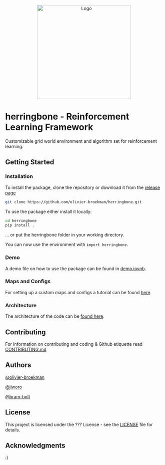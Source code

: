 <div align="center">
<p><img src="https://i.imgur.com/gkM0qIe.png" alt="Logo" width="300"></p>
</div>

# herringbone - Reinforcement Learning Framework


Customizable grid world environment and algorithm set for reinforcement learning.


## Getting Started

### Installation

To install the package, clone the repository or download it from the [release page](../../releases)

```bash
git clone https://github.com/olivier-broekman/herringbone.git
```

To use the package either install it locally: 

```bash
cd herringbone
pip install .
```

... or put the herringbone folder in your working directory.

You can now use the environment with `import herringbone`. 

### Demo
A demo file on how to use the package can be found in [demo.ipynb](demo.ipynb).

### Maps and Configs
For setting up a custom maps and configs a tutorial can be found [here](docs/customization.md).

### Architecture
The architecture of the code can be [found here](docs/architecture.md).


## Contributing

For information on contributing and coding & Github etiquette read [CONTRIBUTING.md](docs/CONTRIBUTING.md) 

## Authors

[@olivier-broekman](https://github.com/OlivierBroekman)

[@jiworo](https://github.com/jiworo)

[@bram-bolt](https://github.com/Bram-Bolt)

## License
This project is licensed under the ??? License - see the  [LICENSE](LICENSE)  file for details.

## Acknowledgments
:) 
